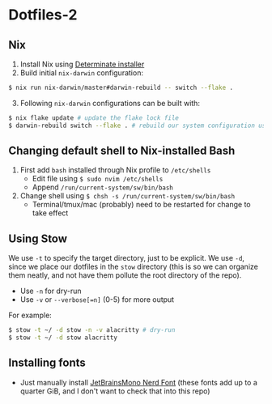 # Dotfiles-2

## Nix
1. Install Nix using [Determinate installer](https://github.com/DeterminateSystems/nix-installer)
2. Build initial `nix-darwin` configuration:
```bash
$ nix run nix-darwin/master#darwin-rebuild -- switch --flake .
```
3. Following `nix-darwin` configurations can be built with:
```bash
$ nix flake update # update the flake lock file
$ darwin-rebuild switch --flake . # rebuild our system configuration using our flake
```

## Changing default shell to Nix-installed Bash
1. First add `bash` installed through Nix profile to `/etc/shells`
    - Edit file using `$ sudo nvim /etc/shells`
    - Append `/run/current-system/sw/bin/bash`
2. Change shell using `$ chsh -s /run/current-system/sw/bin/bash`
    - Terminal/tmux/mac (probably) need to be restarted for change to take effect

## Using Stow
We use `-t` to specify the target directory, just to be explicit. We use `-d`,
since we place our dotfiles in the `stow` directory (this is so we can organize
them neatly, and not have them pollute the root directory of the repo).

- Use `-n` for dry-run
- Use `-v` or `--verbose[=n]` (0-5) for more output

For example:
```bash
$ stow -t ~/ -d stow -n -v alacritty # dry-run
$ stow -t ~/ -d stow alacritty
```

## Installing fonts
- Just manually install [JetBrainsMono Nerd Font](https://www.nerdfonts.com/font-downloads) (these fonts add up to a quarter GiB, and I don't want to check that into this repo)
